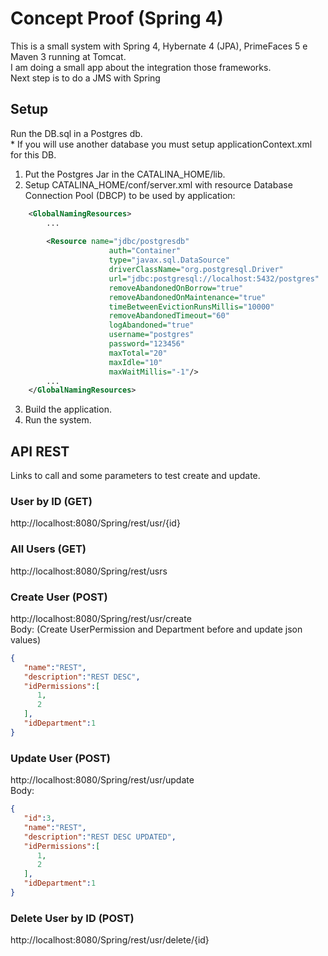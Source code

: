 # Concept Proof (Spring 4)
This is a small system with Spring 4, Hybernate 4 (JPA), PrimeFaces 5 e Maven 3 running at Tomcat.   
I am doing a small app about the integration those frameworks.   
Next step is to do a JMS with Spring

## Setup
Run the DB.sql in a Postgres db.   
    * If you will use another database you must setup applicationContext.xml for this DB.   

1.  Put the Postgres Jar in the CATALINA_HOME/lib.
2.  Setup CATALINA_HOME/conf/server.xml with resource  Database Connection Pool (DBCP) to be used by application:

```xml
    <GlobalNamingResources>
        ...
                      
        <Resource name="jdbc/postgresdb" 
                      auth="Container"
                      type="javax.sql.DataSource"
                      driverClassName="org.postgresql.Driver"
                      url="jdbc:postgresql://localhost:5432/postgres"
                      removeAbandonedOnBorrow="true"
                      removeAbandonedOnMaintenance="true"
                      timeBetweenEvictionRunsMillis="10000"
                      removeAbandonedTimeout="60"
                      logAbandoned="true"
                      username="postgres" 
                      password="123456"
                      maxTotal="20"
                      maxIdle="10"
                      maxWaitMillis="-1"/>
        ...
    </GlobalNamingResources>
```
3.  Build the application.
4.  Run the system.

## API REST
Links to call and some parameters to test create and update.   
### User by ID   (GET)
http://localhost:8080/Spring/rest/usr/{id}

### All Users   (GET)
http://localhost:8080/Spring/rest/usrs

### Create User   (POST)
http://localhost:8080/Spring/rest/usr/create   
Body: (Create UserPermission and Department before and update json values)
```json
{  
   "name":"REST",
   "description":"REST DESC",
   "idPermissions":[  
      1,
      2
   ],
   "idDepartment":1
} 
```
### Update User   (POST)
http://localhost:8080/Spring/rest/usr/update   
Body:  
```json 
{  
   "id":3,
   "name":"REST",
   "description":"REST DESC UPDATED",
   "idPermissions":[  
      1,
      2
   ],
   "idDepartment":1
} 
```

### Delete User by ID   (POST)
http://localhost:8080/Spring/rest/usr/delete/{id}


